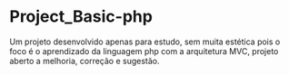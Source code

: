 # Project_Basic-php 
Um projeto desenvolvido apenas para estudo, sem muita estética pois o foco é o aprendizado da linguagem php com a arquitetura MVC,
projeto aberto a melhoria, correção e sugestão.
